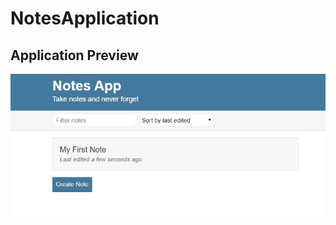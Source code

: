 # NotesApplication

## Application Preview
![Application Screenhot](/images/ApplicationScreenshot.JPG)
